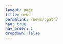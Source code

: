 ```yaml
---
layout: page
title: news
permalink: /news/:path/
nav: true
nav_order: 1
dropdown: false
---
```


<!--_pages/news.md -->
<div class="news">

</div>